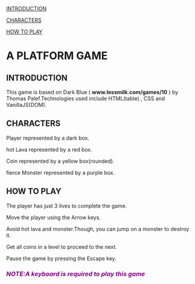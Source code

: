 <p><a href= "#intro">INTRODUCTION</a></p>
<p><a href= "#character">CHARACTERS</a></p>
<p><a href= "#how">HOW TO PLAY</a></p>

<h1>A PLATFORM GAME</h1>

<h2 id="introduction">INTRODUCTION</h2>
This game is based on Dark Blue ( <strong>www.lessmilk.com/games/10</strong> ) by Thomas Palef.Technologies used include HTML(table) , CSS and VanillaJS(DOM).

<h2 id="character" >CHARACTERS</h2></a>
<p>Player represented by a dark box.</p>
<p>hot Lava represented by a red box.</p>
<p>Coin represented by a yellow box(rounded).</p>
<p>fierce Monster represented by a purple box.</p>

<h2 id="how" >HOW TO PLAY</h2>
<p>The player has just 3  lives to complete the game.</p>
<p>Move the player using the Arrow keys. </p>
<p>Avoid hot lava and monster.Though, you can jump on a monster to destroy it.</p>
<p>Get all coins in a level to proceed to the next.</p>
<p>Pause the game by pressing the Escape key.</p>

<h3 style="color: purple"><em><strong>NOTE:</strong></em><i>A keyboard is required to play this game</i></h3>